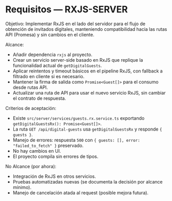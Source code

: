 # Requisitos — RXJS-SERVER

Objetivo: Implementar RxJS en el lado del servidor para el flujo de obtención de invitados digitales, manteniendo compatibilidad hacia las rutas API (Promesa) y sin cambios en el cliente.

Alcance:
- Añadir dependencia `rxjs` al proyecto.
- Crear un servicio server-side basado en RxJS que replique la funcionalidad actual de `getDigitalGuests`.
- Aplicar reintentos y timeout básicos en el pipeline RxJS, con fallback a filtrado en cliente si es necesario.
- Mantener la firma de salida como `Promise<Guest[]>` para el consumo desde rutas API.
- Actualizar una ruta de API para usar el nuevo servicio RxJS, sin cambiar el contrato de respuesta.

Criterios de aceptación:
- Existe `src/server/services/guests.rx.service.ts` exportando `getDigitalGuestsRx(): Promise<Guest[]>`.
- La ruta `GET /api/digital-guests` usa `getDigitalGuestsRx` y responde `{ guests }`.
- Manejo de errores: respuesta `500` con `{ guests: [], error: "failed_to_fetch" }` preservado.
- No hay cambios en UI.
- El proyecto compila sin errores de tipos.

No Alcance (por ahora):
- Integración de RxJS en otros servicios.
- Pruebas automatizadas nuevas (se documenta la decisión por alcance mínimo).
- Manejo de cancelación atada al request (posible mejora futura).
